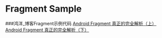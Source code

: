 # Fragment Sample

###鸿洋_博客Fragment示例代码
[Android Fragment 真正的完全解析（上）](http://blog.csdn.net/lmj623565791/article/details/37970961)<br/>
[Android Fragment 真正的完全解析（下）](http://blog.csdn.net/lmj623565791/article/details/37992017)<br/>